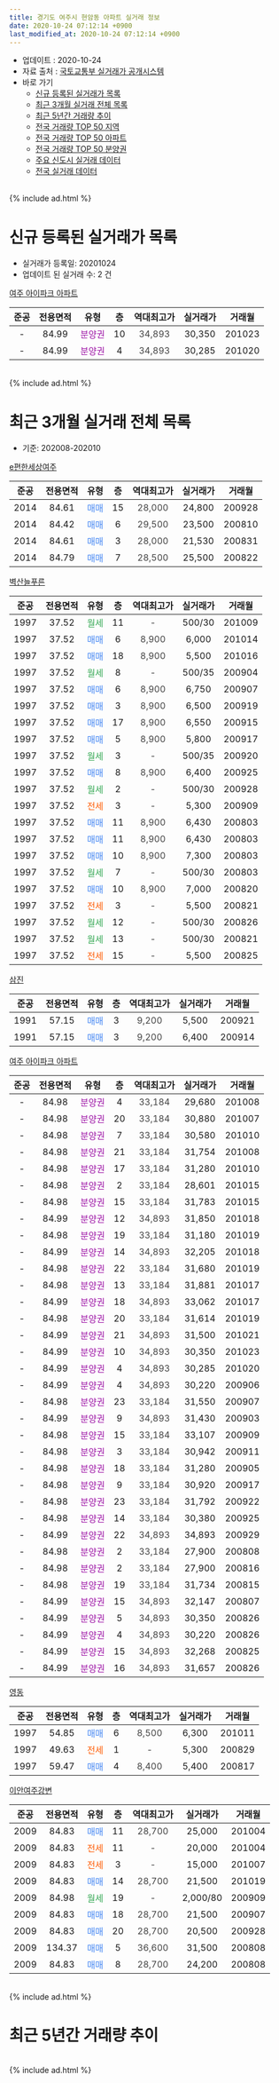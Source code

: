 ```yaml
---
title: 경기도 여주시 현암동 아파트 실거래 정보
date: 2020-10-24 07:12:14 +0900
last_modified_at: 2020-10-24 07:12:14 +0900
---
```


* 업데이트 : 2020-10-24
* 자료 출처 : [국토교통부 실거래가 공개시스템](http://rt.molit.go.kr)
* 바로 가기
    * [신규 등록된 실거래가 목록](#신규-등록된-실거래가-목록)
    * [최근 3개월 실거래 전체 목록](#최근-3개월-실거래-전체-목록)
    * [최근 5년간 거래량 추이](#최근-5년간-거래량-추이)
    * [전국 거래량 TOP 50 지역](https://inasie.github.io/apt-trade-info/최근-3개월-전국에서-가장-거래가-많이-발생한-지역)
    * [전국 거래량 TOP 50 아파트](https://inasie.github.io/apt-trade-info/최근-3개월-전국에서-가장-거래가-많이-발생한-아파트)
    * [전국 거래량 TOP 50 분양권](https://inasie.github.io/apt-trade-info/최근-3개월-전국에서-가장-거래가-많이-발생한-분양권)
    * [주요 신도시 실거래 데이터](https://inasie.github.io/apt-trade-info/주요-신도시)
    * [전국 실거래 데이터](https://inasie.github.io/apt-trade-info/전국)
<br>
{% include ad.html %}
<br>

# 신규 등록된 실거래가 목록
* 실거래가 등록일: 20201024
* 업데이트 된 실거래 수: 2 건


[여주 아이파크 아파트](https://search.naver.com/search.naver?query=%EA%B2%BD%EA%B8%B0%EB%8F%84+%EC%97%AC%EC%A3%BC%EC%8B%9C+%ED%98%84%EC%95%94%EB%8F%99+%EC%97%AC%EC%A3%BC+%EC%95%84%EC%9D%B4%ED%8C%8C%ED%81%AC+%EC%95%84%ED%8C%8C%ED%8A%B8)

|준공|전용면적|유형|층|역대최고가|실거래가|거래월|
|:---:|:---:|:---:|:---:|:---:|:---:|:---:|
|-|84.99|<span style="color:#9C11A5">분양권</span>|10|<span style="color:#444444">34,893</span>|30,350|201023|
|-|84.99|<span style="color:#9C11A5">분양권</span>|4|<span style="color:#444444">34,893</span>|30,285|201020|


<br>
{% include ad.html %}
<br>

# 최근 3개월 실거래 전체 목록
* 기준: 202008-202010


[e편한세상여주](https://search.naver.com/search.naver?query=%EA%B2%BD%EA%B8%B0%EB%8F%84+%EC%97%AC%EC%A3%BC%EC%8B%9C+%ED%98%84%EC%95%94%EB%8F%99+e%ED%8E%B8%ED%95%9C%EC%84%B8%EC%83%81%EC%97%AC%EC%A3%BC)

|준공|전용면적|유형|층|역대최고가|실거래가|거래월|
|:---:|:---:|:---:|:---:|:---:|:---:|:---:|
|2014|84.61|<span style="color:#4285f3">매매</span>|15|<span style="color:#444444">28,000</span>|24,800|200928|
|2014|84.42|<span style="color:#4285f3">매매</span>|6|<span style="color:#444444">29,500</span>|23,500|200810|
|2014|84.61|<span style="color:#4285f3">매매</span>|3|<span style="color:#444444">28,000</span>|21,530|200831|
|2014|84.79|<span style="color:#4285f3">매매</span>|7|<span style="color:#444444">28,500</span>|25,500|200822|

[벽산늘푸른](https://search.naver.com/search.naver?query=%EA%B2%BD%EA%B8%B0%EB%8F%84+%EC%97%AC%EC%A3%BC%EC%8B%9C+%ED%98%84%EC%95%94%EB%8F%99+%EB%B2%BD%EC%82%B0%EB%8A%98%ED%91%B8%EB%A5%B8)

|준공|전용면적|유형|층|역대최고가|실거래가|거래월|
|:---:|:---:|:---:|:---:|:---:|:---:|:---:|
|1997|37.52|<span style="color:#34a853">월세</span>|11|<span style="color:#444444">-</span>|500/30|201009|
|1997|37.52|<span style="color:#4285f3">매매</span>|6|<span style="color:#444444">8,900</span>|6,000|201014|
|1997|37.52|<span style="color:#4285f3">매매</span>|18|<span style="color:#444444">8,900</span>|5,500|201016|
|1997|37.52|<span style="color:#34a853">월세</span>|8|<span style="color:#444444">-</span>|500/35|200904|
|1997|37.52|<span style="color:#4285f3">매매</span>|6|<span style="color:#444444">8,900</span>|6,750|200907|
|1997|37.52|<span style="color:#4285f3">매매</span>|3|<span style="color:#444444">8,900</span>|6,500|200919|
|1997|37.52|<span style="color:#4285f3">매매</span>|17|<span style="color:#444444">8,900</span>|6,550|200915|
|1997|37.52|<span style="color:#4285f3">매매</span>|5|<span style="color:#444444">8,900</span>|5,800|200917|
|1997|37.52|<span style="color:#34a853">월세</span>|3|<span style="color:#444444">-</span>|500/35|200920|
|1997|37.52|<span style="color:#4285f3">매매</span>|8|<span style="color:#444444">8,900</span>|6,400|200925|
|1997|37.52|<span style="color:#34a853">월세</span>|2|<span style="color:#444444">-</span>|500/30|200928|
|1997|37.52|<span style="color:#ff5a00">전세</span>|3|<span style="color:#444444">-</span>|5,300|200909|
|1997|37.52|<span style="color:#4285f3">매매</span>|11|<span style="color:#444444">8,900</span>|6,430|200803|
|1997|37.52|<span style="color:#4285f3">매매</span>|11|<span style="color:#444444">8,900</span>|6,430|200803|
|1997|37.52|<span style="color:#4285f3">매매</span>|10|<span style="color:#444444">8,900</span>|7,300|200803|
|1997|37.52|<span style="color:#34a853">월세</span>|7|<span style="color:#444444">-</span>|500/30|200803|
|1997|37.52|<span style="color:#4285f3">매매</span>|10|<span style="color:#444444">8,900</span>|7,000|200820|
|1997|37.52|<span style="color:#ff5a00">전세</span>|3|<span style="color:#444444">-</span>|5,500|200821|
|1997|37.52|<span style="color:#34a853">월세</span>|12|<span style="color:#444444">-</span>|500/30|200826|
|1997|37.52|<span style="color:#34a853">월세</span>|13|<span style="color:#444444">-</span>|500/30|200821|
|1997|37.52|<span style="color:#ff5a00">전세</span>|15|<span style="color:#444444">-</span>|5,500|200825|

[삼진](https://search.naver.com/search.naver?query=%EA%B2%BD%EA%B8%B0%EB%8F%84+%EC%97%AC%EC%A3%BC%EC%8B%9C+%ED%98%84%EC%95%94%EB%8F%99+%EC%82%BC%EC%A7%84)

|준공|전용면적|유형|층|역대최고가|실거래가|거래월|
|:---:|:---:|:---:|:---:|:---:|:---:|:---:|
|1991|57.15|<span style="color:#4285f3">매매</span>|3|<span style="color:#444444">9,200</span>|5,500|200921|
|1991|57.15|<span style="color:#4285f3">매매</span>|3|<span style="color:#444444">9,200</span>|6,400|200914|

[여주 아이파크 아파트](https://search.naver.com/search.naver?query=%EA%B2%BD%EA%B8%B0%EB%8F%84+%EC%97%AC%EC%A3%BC%EC%8B%9C+%ED%98%84%EC%95%94%EB%8F%99+%EC%97%AC%EC%A3%BC+%EC%95%84%EC%9D%B4%ED%8C%8C%ED%81%AC+%EC%95%84%ED%8C%8C%ED%8A%B8)

|준공|전용면적|유형|층|역대최고가|실거래가|거래월|
|:---:|:---:|:---:|:---:|:---:|:---:|:---:|
|-|84.98|<span style="color:#9C11A5">분양권</span>|4|<span style="color:#444444">33,184</span>|29,680|201008|
|-|84.98|<span style="color:#9C11A5">분양권</span>|20|<span style="color:#444444">33,184</span>|30,880|201007|
|-|84.98|<span style="color:#9C11A5">분양권</span>|7|<span style="color:#444444">33,184</span>|30,580|201010|
|-|84.98|<span style="color:#9C11A5">분양권</span>|21|<span style="color:#444444">33,184</span>|31,754|201008|
|-|84.98|<span style="color:#9C11A5">분양권</span>|17|<span style="color:#444444">33,184</span>|31,280|201010|
|-|84.98|<span style="color:#9C11A5">분양권</span>|2|<span style="color:#444444">33,184</span>|28,601|201015|
|-|84.98|<span style="color:#9C11A5">분양권</span>|15|<span style="color:#444444">33,184</span>|31,783|201015|
|-|84.99|<span style="color:#9C11A5">분양권</span>|12|<span style="color:#444444">34,893</span>|31,850|201018|
|-|84.98|<span style="color:#9C11A5">분양권</span>|19|<span style="color:#444444">33,184</span>|31,180|201019|
|-|84.99|<span style="color:#9C11A5">분양권</span>|14|<span style="color:#444444">34,893</span>|32,205|201018|
|-|84.98|<span style="color:#9C11A5">분양권</span>|22|<span style="color:#444444">33,184</span>|31,680|201019|
|-|84.98|<span style="color:#9C11A5">분양권</span>|13|<span style="color:#444444">33,184</span>|31,881|201017|
|-|84.99|<span style="color:#9C11A5">분양권</span>|18|<span style="color:#444444">34,893</span>|33,062|201017|
|-|84.98|<span style="color:#9C11A5">분양권</span>|20|<span style="color:#444444">33,184</span>|31,614|201019|
|-|84.99|<span style="color:#9C11A5">분양권</span>|21|<span style="color:#444444">34,893</span>|31,500|201021|
|-|84.99|<span style="color:#9C11A5">분양권</span>|10|<span style="color:#444444">34,893</span>|30,350|201023|
|-|84.99|<span style="color:#9C11A5">분양권</span>|4|<span style="color:#444444">34,893</span>|30,285|201020|
|-|84.99|<span style="color:#9C11A5">분양권</span>|4|<span style="color:#444444">34,893</span>|30,220|200906|
|-|84.98|<span style="color:#9C11A5">분양권</span>|23|<span style="color:#444444">33,184</span>|31,550|200907|
|-|84.99|<span style="color:#9C11A5">분양권</span>|9|<span style="color:#444444">34,893</span>|31,430|200903|
|-|84.98|<span style="color:#9C11A5">분양권</span>|15|<span style="color:#444444">33,184</span>|33,107|200909|
|-|84.98|<span style="color:#9C11A5">분양권</span>|3|<span style="color:#444444">33,184</span>|30,942|200911|
|-|84.98|<span style="color:#9C11A5">분양권</span>|18|<span style="color:#444444">33,184</span>|31,280|200905|
|-|84.98|<span style="color:#9C11A5">분양권</span>|9|<span style="color:#444444">33,184</span>|30,920|200917|
|-|84.98|<span style="color:#9C11A5">분양권</span>|23|<span style="color:#444444">33,184</span>|31,792|200922|
|-|84.98|<span style="color:#9C11A5">분양권</span>|14|<span style="color:#444444">33,184</span>|30,380|200925|
|-|84.99|<span style="color:#9C11A5">분양권</span>|22|<span style="color:#444444">34,893</span>|34,893|200929|
|-|84.98|<span style="color:#9C11A5">분양권</span>|2|<span style="color:#444444">33,184</span>|27,900|200808|
|-|84.98|<span style="color:#9C11A5">분양권</span>|2|<span style="color:#444444">33,184</span>|27,900|200816|
|-|84.98|<span style="color:#9C11A5">분양권</span>|19|<span style="color:#444444">33,184</span>|31,734|200815|
|-|84.99|<span style="color:#9C11A5">분양권</span>|15|<span style="color:#444444">34,893</span>|32,147|200807|
|-|84.99|<span style="color:#9C11A5">분양권</span>|5|<span style="color:#444444">34,893</span>|30,350|200826|
|-|84.99|<span style="color:#9C11A5">분양권</span>|4|<span style="color:#444444">34,893</span>|30,220|200826|
|-|84.99|<span style="color:#9C11A5">분양권</span>|15|<span style="color:#444444">34,893</span>|32,268|200825|
|-|84.99|<span style="color:#9C11A5">분양권</span>|16|<span style="color:#444444">34,893</span>|31,657|200826|


<script async src="//pagead2.googlesyndication.com/pagead/js/adsbygoogle.js"></script>
<!-- 기본 -->
<ins class="adsbygoogle"
     style="display:block"
     data-ad-client="ca-pub-2446590836940007"
     data-ad-slot="1659523306"
     data-ad-format="auto"
     data-full-width-responsive="true"></ins>
<script>
(adsbygoogle = window.adsbygoogle || []).push({});
</script>


[영동](https://search.naver.com/search.naver?query=%EA%B2%BD%EA%B8%B0%EB%8F%84+%EC%97%AC%EC%A3%BC%EC%8B%9C+%ED%98%84%EC%95%94%EB%8F%99+%EC%98%81%EB%8F%99)

|준공|전용면적|유형|층|역대최고가|실거래가|거래월|
|:---:|:---:|:---:|:---:|:---:|:---:|:---:|
|1997|54.85|<span style="color:#4285f3">매매</span>|6|<span style="color:#444444">8,500</span>|6,300|201011|
|1997|49.63|<span style="color:#ff5a00">전세</span>|1|<span style="color:#444444">-</span>|5,300|200829|
|1997|59.47|<span style="color:#4285f3">매매</span>|4|<span style="color:#444444">8,400</span>|5,400|200817|

[이안여주강변](https://search.naver.com/search.naver?query=%EA%B2%BD%EA%B8%B0%EB%8F%84+%EC%97%AC%EC%A3%BC%EC%8B%9C+%ED%98%84%EC%95%94%EB%8F%99+%EC%9D%B4%EC%95%88%EC%97%AC%EC%A3%BC%EA%B0%95%EB%B3%80)

|준공|전용면적|유형|층|역대최고가|실거래가|거래월|
|:---:|:---:|:---:|:---:|:---:|:---:|:---:|
|2009|84.83|<span style="color:#4285f3">매매</span>|11|<span style="color:#444444">28,700</span>|25,000|201004|
|2009|84.83|<span style="color:#ff5a00">전세</span>|11|<span style="color:#444444">-</span>|20,000|201004|
|2009|84.83|<span style="color:#ff5a00">전세</span>|3|<span style="color:#444444">-</span>|15,000|201007|
|2009|84.83|<span style="color:#4285f3">매매</span>|14|<span style="color:#444444">28,700</span>|21,500|201019|
|2009|84.98|<span style="color:#34a853">월세</span>|19|<span style="color:#444444">-</span>|2,000/80|200909|
|2009|84.83|<span style="color:#4285f3">매매</span>|18|<span style="color:#444444">28,700</span>|21,500|200907|
|2009|84.83|<span style="color:#4285f3">매매</span>|20|<span style="color:#444444">28,700</span>|20,500|200928|
|2009|134.37|<span style="color:#4285f3">매매</span>|5|<span style="color:#444444">36,600</span>|31,500|200808|
|2009|84.83|<span style="color:#4285f3">매매</span>|8|<span style="color:#444444">28,700</span>|24,200|200808|


<br>
{% include ad.html %}
<br>

# 최근 5년간 거래량 추이


<div style="width:100%;">
    <canvas id="deal_progress" height="200"></canvas>
</div>

<script>
new Chart(document.getElementById("deal_progress"), {
    type: 'line',
    data: {
        labels: ['201510','201511','201512','201601','201602','201603','201604','201605','201606','201607','201608','201609','201610','201611','201612','201701','201702','201703','201704','201705','201706','201707','201708','201709','201710','201711','201712','201801','201802','201803','201804','201805','201806','201807','201808','201809','201810','201811','201812','201901','201902','201903','201904','201905','201906','201907','201908','201909','201910','201911','201912','202001','202002','202003','202004','202005','202006','202007','202008','202009','202010'],
        datasets: [{
            label: '매매',
            pointRadius: 1,
            data: [22, 15, 14, 13, 14, 34, 24, 19, 22, 14, 22, 17, 16, 20, 7, 7, 10, 6, 11, 12, 8, 11, 15, 9, 15, 11, 7, 10, 7, 13, 7, 8, 9, 7, 11, 9, 5, 3, 7, 9, 18, 7, 7, 8, 10, 15, 6, 13, 14, 9, 14, 6, 10, 15, 25, 64, 32, 30, 18, 20, 22],
            borderColor: "rgba(255, 201, 14, 1)",
            backgroundColor: "rgba(255, 201, 14, 0.5)",
            fill: false,
            lineTension: 0
        },{
            label: '전월세',
            pointRadius: 1,
            data: [18, 8, 7, 7, 13, 9, 8, 8, 11, 9, 10, 11, 11, 9, 3, 7, 8, 9, 9, 8, 9, 10, 16, 8, 13, 15, 6, 10, 10, 9, 10, 7, 18, 5, 8, 6, 15, 10, 12, 7, 7, 6, 7, 9, 8, 11, 5, 8, 14, 5, 6, 7, 14, 19, 8, 12, 10, 7, 6, 5, 3],
            borderColor: "rgba(0, 141, 185, 1)",
            backgroundColor: "rgba(0, 141, 185, 0.5)",
            fill: false,
            lineTension: 0
        }
        ]
    },
    options: {
        responsive: true,
        title: {
            display: false
        },
        tooltips: {
            mode: 'index',
            intersect: false
        },
        hover: {
            mode: 'nearest',
            intersect: true
        },
        scales: {
            xAxes: [{
                display: true,
                scaleLabel: {
                    display: true,
                    labelString: '년/월'
                }
            }],
            yAxes: [{
                display: true,
                ticks: {
                    suggestedMin: 0,
                },
                scaleLabel: {
                    display: true,
                    labelString: '실거래 수'
                }
            }]
        }
    }
});

</script>


<br>
{% include ad.html %}
<br>

